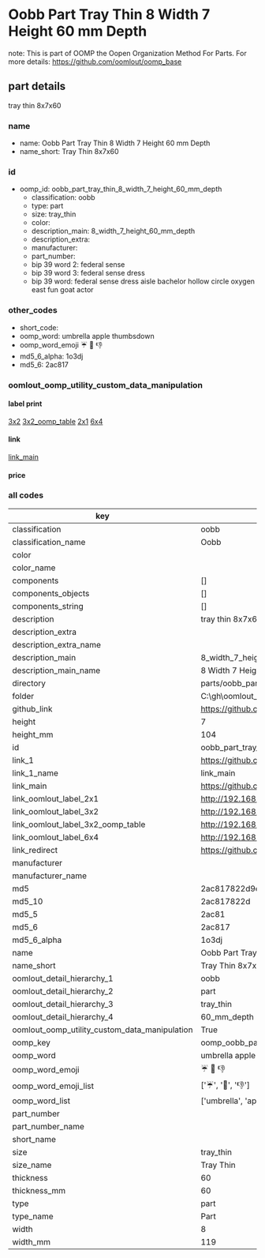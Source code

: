 # Oobb Part Tray Thin 8 Width 7 Height 60 mm Depth  

note: This is part of OOMP the Oopen Organization Method For Parts. For more details: https://github.com/oomlout/oomp_base

##  part details
  



tray thin 8x7x60



### name
* name: Oobb Part Tray Thin 8 Width 7 Height 60 mm Depth
* name_short: Tray Thin 8x7x60 
### id
* oomp_id: oobb_part_tray_thin_8_width_7_height_60_mm_depth
  * classification: oobb
  * type: part
  * size: tray_thin
  * color: 
  * description_main: 8_width_7_height_60_mm_depth
  * description_extra: 
  * manufacturer: 
  * part_number: 
  * bip 39 word 2: federal sense
  * bip 39 word 3: federal sense dress
  * bip 39 word: federal sense dress aisle bachelor hollow circle oxygen east fun goat actor

### other_codes
* short_code: 
* oomp_word: umbrella apple thumbsdown
* oomp_word_emoji :umbrella: :apple: :thumbsdown:
* md5_6_alpha: 1o3dj
* md5_6: 2ac817






### oomlout_oomp_utility_custom_data_manipulation
#### label print
[3x2](http://192.168.1.245:1112/?label=oomp%201o3dj)
[3x2_oomp_table](http://192.168.1.108:1112/?label=oomp%201o3dj)
[2x1](http://192.168.1.242:1112/?label=oomp%201o3dj)
[6x4](http://192.168.1.55:1112/?label=oomp%201o3dj)    

#### link

[link_main](https://github.com/oomlout/oomlout_oobb_version_4_generated_parts/tree/main/navigation_oomp/oobb/part/tray_thin/8_width_7_height_60_mm_depth/part)                              

#### price







### all codes 
| key | value |  
| --- | --- |  
| classification | oobb |  
| classification_name | Oobb |  
| color |  |  
| color_name |  |  
| components | [] |  
| components_objects | [] |  
| components_string | [] |  
| description | tray thin 8x7x60 |  
| description_extra |  |  
| description_extra_name |  |  
| description_main | 8_width_7_height_60_mm_depth |  
| description_main_name | 8 Width 7 Height 60 mm Depth |  
| directory | parts/oobb_part_tray_thin_8_width_7_height_60_mm_depth |  
| folder | C:\gh\oomlout_oobb_version_4_generated_parts\parts\oobb_part_tray_thin_8_width_7_height_60_mm_depth |  
| github_link | https://github.com/oomlout/oomlout_oomp_part_src/tree/main/parts/oobb_part_tray_thin_8_width_7_height_60_mm_depth |  
| height | 7 |  
| height_mm | 104 |  
| id | oobb_part_tray_thin_8_width_7_height_60_mm_depth |  
| link_1 | https://github.com/oomlout/oomlout_oobb_version_4_generated_parts/tree/main/navigation_oomp/oobb/part/tray_thin/8_width_7_height_60_mm_depth/part |  
| link_1_name | link_main |  
| link_main | https://github.com/oomlout/oomlout_oobb_version_4_generated_parts/tree/main/navigation_oomp/oobb/part/tray_thin/8_width_7_height_60_mm_depth/part |  
| link_oomlout_label_2x1 | http://192.168.1.242:1112/?label=oomp%201o3dj |  
| link_oomlout_label_3x2 | http://192.168.1.245:1112/?label=oomp%201o3dj |  
| link_oomlout_label_3x2_oomp_table | http://192.168.1.108:1112/?label=oomp%201o3dj |  
| link_oomlout_label_6x4 | http://192.168.1.55:1112/?label=oomp%201o3dj |  
| link_redirect | https://github.com/oomlout/oomlout_oobb_version_4_generated_parts/tree/main/parts/oobb_tray_thin_08_07_60 |  
| manufacturer |  |  
| manufacturer_name |  |  
| md5 | 2ac817822d9e4525b388905a8570f2a3 |  
| md5_10 | 2ac817822d |  
| md5_5 | 2ac81 |  
| md5_6 | 2ac817 |  
| md5_6_alpha | 1o3dj |  
| name | Oobb Part Tray Thin 8 Width 7 Height 60 mm Depth |  
| name_short | Tray Thin 8x7x60  |  
| oomlout_detail_hierarchy_1 | oobb |  
| oomlout_detail_hierarchy_2 | part |  
| oomlout_detail_hierarchy_3 | tray_thin |  
| oomlout_detail_hierarchy_4 | 60_mm_depth |  
| oomlout_oomp_utility_custom_data_manipulation | True |  
| oomp_key | oomp_oobb_part_tray_thin_8_width_7_height_60_mm_depth |  
| oomp_word | umbrella apple thumbsdown |  
| oomp_word_emoji | :umbrella: :apple: :thumbsdown: |  
| oomp_word_emoji_list | [':umbrella:', ':apple:', ':thumbsdown:'] |  
| oomp_word_list | ['umbrella', 'apple', 'thumbsdown'] |  
| part_number |  |  
| part_number_name |  |  
| short_name |  |  
| size | tray_thin |  
| size_name | Tray Thin |  
| thickness | 60 |  
| thickness_mm | 60 |  
| type | part |  
| type_name | Part |  
| width | 8 |  
| width_mm | 119 |  
